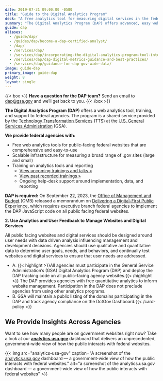 ```yaml
---
date: 2019-07-31 09:00:00 -0500
title: "Guide to the Digital Analytics Program"
deck: "A free analytics tool for measuring digital services in the federal government"
summary: "The Digital Analytics Program (DAP) offers advanced, easy web analytics for federal agencies."
guide: dap
aliases:
  - /guide/dap/
  - /guides/dap/become-a-dap-certified-analyst/
  - /dap/
  - /services/dap/
  - /services/dap/incorporating-the-digital-analytics-program-tool-into-your-agencys-metric-program/
  - /services/dap/dap-digital-metrics-guidance-and-best-practices/
  - /services/dap/guidance-for-dap-gov-wide-data/
image: guide-dap
primary_image: guide-dap
weight: 8
layout: single
---
```


{{< box >}}
**Have a question for the DAP team?** Send an email to [dap@gsa.gov](mailto:dap@gsa.gov) and we’ll get back to you.
{{< /box >}}

**The Digital Analytics Program (DAP)** offers a web analytics tool, training, and support to federal agencies. The program is a shared service provided by the [Technology Transformation Services](http://www.gsa.gov/tts) (TTS) at the [U.S. General Services Administration](https://www.gsa.gov) (GSA).

**We provide federal agencies with:**

- Free web analytics tools for public-facing federal websites that are comprehensive and easy-to-use
- Scalable infrastructure for measuring a broad range of .gov sites (large and small)
- Training on analytics tools and reporting
  - [View upcoming trainings and talks »](https://digital.gov/events/)
  - [View past recorded trainings »](https://www.youtube.com/playlist?list=PLd9b-GuOJ3nEz1NYl66orgVZIu17laKba)
  - Ongoing help-desk support around implementation, data, and reporting

**DAP is required:**
On September 22, 2023, the [Office of Management and Budget](https://www.whitehouse.gov/omb/) (OMB) released a memorandum on [Delivering a Digital-First Public Experience](https://digital.gov/resources/delivering-digital-first-public-experience), which requires executive branch federal agencies to implement the DAP JavaScript code on all public facing federal websites.

**2. Use Analytics and User Feedback to Manage Websites and Digital Services**

All public facing websites and digital services should be designed around user needs with data driven analysis influencing management and development decisions. Agencies should use qualitative and quantitative data to determine user goals, needs, and behaviors, and continually test websites and digital services to ensure that user needs are addressed.

- A. {{< highlight >}}All agencies must participate in the General Service Administration’s (GSA) Digital Analytics Program (DAP) and deploy the DAP tracking code on all public-facing agency websites.{{< /highlight >}} The DAP provides agencies with free quantitative analytics to inform website management. Participation in the DAP does not preclude agencies from using other analytics programs.
- B. GSA will maintain a public listing of the domains participating in the DAP and track agency compliance on the DotGov Dashboard.{{< /card-policy >}}

## We Provide Insights Across Agencies

Want to see how many people are on government websites right now? Take a look at our [**analytics.usa.gov**](https://analytics.usa.gov/?=dg) dashboard that delivers an unprecedented, government-wide view of how the public interacts with federal websites.

{{< img src="analytics-usa-gov" caption="A screenshot of the [analytics.usa.gov](https://analytics.usa.gov?=dg) dashboard — a government-wide view of how the public interacts with federal websites." alt="a screenshot of the analytics.usa.gov dashboard — a government-wide view of how the public interacts with federal websites" >}}
